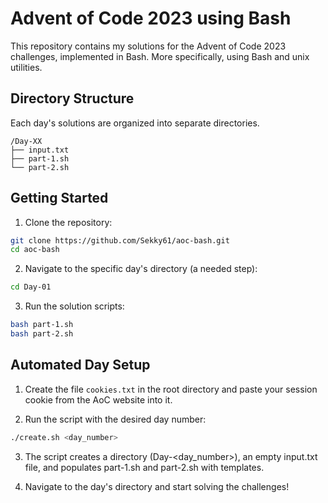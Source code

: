 # Advent of Code 2023 using Bash

This repository contains my solutions for the Advent of Code 2023 challenges, implemented in Bash.
More specifically, using Bash and unix utilities. 

## Directory Structure

Each day's solutions are organized into separate directories.

```
/Day-XX
├── input.txt
├── part-1.sh
└── part-2.sh
```

## Getting Started

1. Clone the repository:

```bash
git clone https://github.com/Sekky61/aoc-bash.git
cd aoc-bash
```

2. Navigate to the specific day's directory (a needed step):

```bash
cd Day-01
```

3. Run the solution scripts:

```bash
bash part-1.sh
bash part-2.sh
```

## Automated Day Setup

1. Create the file `cookies.txt` in the root directory and paste your session cookie from the AoC website into it.

2. Run the script with the desired day number:

```bash
./create.sh <day_number>
```

3. The script creates a directory (Day-<day_number>), an empty input.txt file, and populates part-1.sh and part-2.sh with templates.

4. Navigate to the day's directory and start solving the challenges!
